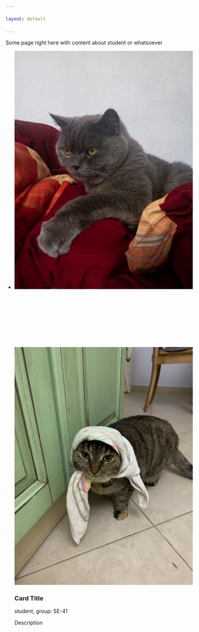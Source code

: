 ```yaml
---

layout: default

---
```


Some page right here with content about student or whatsoever
<html>
<div class ="content">
    <ul class="cards">
        <li>
<a class="card" >
    <img src="assets/images/img1.png" class="card_image" alt="" />
    <div class="card__overlay">
      <div class="card__header">
        <svg class="card__arc" xmlns="http://www.w3.org/2000/svg"><path /></svg>                     
        <img class="card__thumb" src="assets/images/img5.png" alt="" />
        <div class="card__header-text">
          <h3 class="card__title">Card Title</h3>            
          <span class="card__status">student, group: SE-41</span>
        </div>
      </div>
      <p class="card__description"> Description</p>
    </div>
  </a>  
  </li>
  </ul>
  </div>
  </html>
